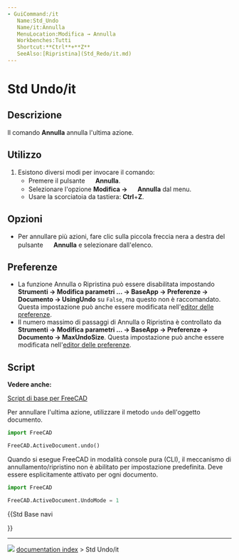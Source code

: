 ```yaml
---
- GuiCommand:/it
   Name:Std_Undo
   Name/it:Annulla
   MenuLocation:Modifica → Annulla
   Workbenches:Tutti
   Shortcut:**Ctrl**+**Z**
   SeeAlso:[Ripristina](Std_Redo/it.md)
---
```


# Std Undo/it



## Descrizione

Il comando **Annulla** annulla l\'ultima azione.



## Utilizzo

1.  Esistono diversi modi per invocare il comando:
    -   Premere il pulsante **<img src="images/Std_Undo.svg" width=16px> Annulla**.
    -   Selezionare l\'opzione **Modifica → <img src="images/Std_Undo.svg" width=16px> Annulla** dal menu.
    -   Usare la scorciatoia da tastiera: **Ctrl**+**Z**.



## Opzioni

-   Per annullare più azioni, fare clic sulla piccola freccia nera a destra del pulsante **<img src="images/Std_Undo.svg" width=16px> Annulla** e selezionare dall\'elenco.



## Preferenze

-   La funzione Annulla o Ripristina può essere disabilitata impostando **Strumenti → Modifica parametri ... → BaseApp → Preferenze → Documento → UsingUndo** su `False`, ma questo non è raccomandato. Questa impostazione può anche essere modificata nell\'[editor delle preferenze](Preferences_Editor/it#Documento.md).
-   Il numero massimo di passaggi di Annulla o Ripristina è controllato da **Strumenti → Modifica parametri ... → BaseApp → Preferenze → Documento → MaxUndoSize**. Questa impostazione può anche essere modificata nell\'[editor delle preferenze](Preferences_Editor/it#Documento.md).



## Script


**Vedere anche:**

[Script di base per FreeCAD](FreeCAD_Scripting_Basics/it.md)

Per annullare l\'ultima azione, utilizzare il metodo `undo` dell\'oggetto documento.


```python
import FreeCAD

FreeCAD.ActiveDocument.undo()
```

Quando si esegue FreeCAD in modalità console pura (CLI), il meccanismo di annullamento/ripristino non è abilitato per impostazione predefinita. Deve essere esplicitamente attivato per ogni documento.


```python
import FreeCAD

FreeCAD.ActiveDocument.UndoMode = 1
```





{{Std Base navi

}}



---
![](images/Button_right.svg) [documentation index](../README.md) > Std Undo/it
